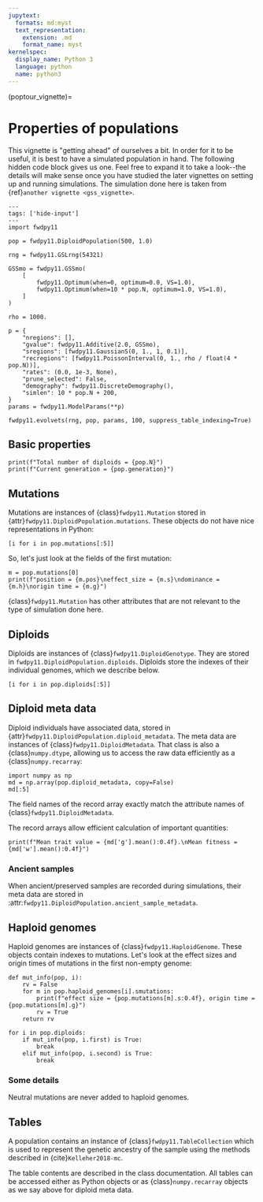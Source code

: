 ```yaml
---
jupytext:
  formats: md:myst
  text_representation:
    extension: .md
    format_name: myst
kernelspec:
  display_name: Python 3
  language: python
  name: python3
---
```


(poptour_vignette)=

# Properties of populations

This vignette is "getting ahead" of ourselves a bit.
In order for it to be useful, it is best to have a simulated population in hand.
The following hidden code block gives us one.
Feel free to expand it to take a look--the details will make sense once you have studied the later vignettes on setting up and running simulations.
The simulation done here is taken from {ref}`another vignette <gss_vignette>`.

```{code-cell} python
---
tags: ['hide-input']
---
import fwdpy11

pop = fwdpy11.DiploidPopulation(500, 1.0)

rng = fwdpy11.GSLrng(54321)

GSSmo = fwdpy11.GSSmo(
    [
        fwdpy11.Optimum(when=0, optimum=0.0, VS=1.0),
        fwdpy11.Optimum(when=10 * pop.N, optimum=1.0, VS=1.0),
    ]
)

rho = 1000.

p = {
    "nregions": [],
    "gvalue": fwdpy11.Additive(2.0, GSSmo),
    "sregions": [fwdpy11.GaussianS(0, 1., 1, 0.1)],
    "recregions": [fwdpy11.PoissonInterval(0, 1., rho / float(4 * pop.N))],
    "rates": (0.0, 1e-3, None),
    "prune_selected": False,
    "demography": fwdpy11.DiscreteDemography(),
    "simlen": 10 * pop.N + 200,
}
params = fwdpy11.ModelParams(**p)

fwdpy11.evolvets(rng, pop, params, 100, suppress_table_indexing=True)
```

## Basic properties

```{code-cell}
print(f"Total number of diploids = {pop.N}")
print(f"Current generation = {pop.generation}")
```

## Mutations

Mutations are instances of {class}`fwdpy11.Mutation` stored in {attr}`fwdpy11.DiploidPopulation.mutations`.
These objects do not have nice representations in Python:

```{code-cell} python
[i for i in pop.mutations[:5]]
```

So, let's just look at the fields of the first mutation:

```{code-cell}
m = pop.mutations[0]
print(f"position = {m.pos}\neffect_size = {m.s}\ndominance = {m.h}\norigin time = {m.g}")
```

{class}`fwdpy11.Mutation` has other attributes that are not relevant to the type of simulation done here.

## Diploids

Diploids are instances of {class}`fwdpy11.DiploidGenotype`.
They are stored in `fwdpy11.DiploidPopulation.diploids`.
Diploids store the indexes of their individual genomes, which we describe below.

```{code-cell} python
[i for i in pop.diploids[:5]]
```

## Diploid meta data

Diploid individuals have associated data, stored in {attr}`fwdpy11.DiploidPopulation.diploid_metadata`.
The meta data are instances of {class}`fwdpy11.DiploidMetadata`.
That class is also a {class}`numpy.dtype`, allowing us to access the raw data efficiently as a {class}`numpy.recarray`:

```{code-cell} python
import numpy as np
md = np.array(pop.diploid_metadata, copy=False)
md[:5]
```

The field names of the record array exactly match the attribute names of {class}`fwdpy11.DiploidMetadata`.

The record arrays allow efficient calculation of important quantities:

```{code-cell}
print(f"Mean trait value = {md['g'].mean():0.4f}.\nMean fitness = {md['w'].mean():0.4f}")
```

### Ancient samples

When ancient/preserved samples are recorded during simulations, their meta data are stored in :attr:`fwdpy11.DiploidPopulation.ancient_sample_metadata`.

## Haploid genomes

Haploid genomes are instances of {class}`fwdpy11.HaploidGenome`.
These objects contain indexes to mutations.
Let's look at the effect sizes and origin times of mutations in the first non-empty genome:

```{code-cell}
def mut_info(pop, i):
    rv = False
    for m in pop.haploid_genomes[i].smutations:
        print(f"effect size = {pop.mutations[m].s:0.4f}, origin time = {pop.mutations[m].g}")
        rv = True
    return rv
    
for i in pop.diploids:
    if mut_info(pop, i.first) is True:
        break
    elif mut_info(pop, i.second) is True:
        break
```

### Some details

Neutral mutations are never added to haploid genomes.

## Tables

A population contains an instance of {class}`fwdpy11.TableCollection` which is used to represent the genetic ancestry of the sample using the methods described in {cite}`Kelleher2018-mc`.

The table contents are described in the class documentation.
All tables can be accessed either as Python objects or as {class}`numpy.recarray` objects as we say above for diploid meta data.
